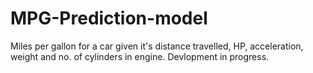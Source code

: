 # MPG-Prediction-model
Miles per gallon for a car given it's distance travelled, HP, acceleration, weight and no. of cylinders in engine. 
Devlopment in progress.
